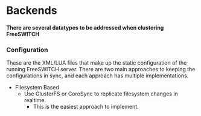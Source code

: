# Backends

#### There are several datatypes to be addressed when clustering FreeSWITCH

### Configuration
These are the XML/LUA files that make up the static configuration of the running FreeSWITCH server.
There are two main approaches to keeping the configurations in sync, and each approach has multiple implementations.
  - Filesystem Based
    - Use GlusterFS or CoroSync to replicate filesystem changes in realtime.
      - This is the easiest approach to implement.  

